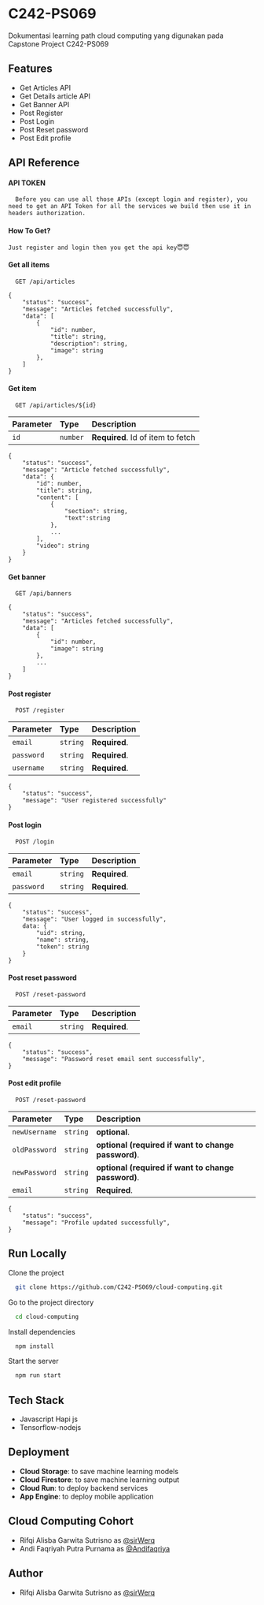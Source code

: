 # C242-PS069

Dokumentasi learning path cloud computing yang digunakan pada Capstone Project C242-PS069

## Features

-   Get Articles API
-   Get Details article API
-   Get Banner API
-   Post Register
-   Post Login
-   Post Reset password
-   Post Edit profile

## API Reference

#### API TOKEN

```http
  Before you can use all those APIs (except login and register), you need to get an API Token for all the services we build then use it in headers authorization.
```

#### How To Get?

```
Just register and login then you get the api key😇😇
```

#### Get all items

```http
  GET /api/articles
```

```
{
    "status": "success",
    "message": "Articles fetched successfully",
    "data": [
        {
            "id": number,
            "title": string,
            "description": string,
            "image": string
        },
    ]
}
```

#### Get item

```http
  GET /api/articles/${id}
```

| Parameter | Type     | Description                       |
| :-------- | :------- | :-------------------------------- |
| `id`      | `number` | **Required**. Id of item to fetch |

```
{
    "status": "success",
    "message": "Article fetched successfully",
    "data": {
        "id": number,
        "title": string,
        "content": [
            {
                "section": string,
                "text":string
            },
            ...
        ],
        "video": string
    }
}
```

#### Get banner

```http
  GET /api/banners
```

```
{
    "status": "success",
    "message": "Articles fetched successfully",
    "data": [
        {
            "id": number,
            "image": string
        },
        ...
    ]
}
```

#### Post register

```http
  POST /register
```

| Parameter  | Type     | Description   |
| :--------- | :------- | :------------ |
| `email`    | `string` | **Required**. |
| `password` | `string` | **Required**. |
| `username` | `string` | **Required**. |

```
{
    "status": "success",
    "message": "User registered successfully"
}
```

#### Post login

```http
  POST /login
```

| Parameter  | Type     | Description   |
| :--------- | :------- | :------------ |
| `email`    | `string` | **Required**. |
| `password` | `string` | **Required**. |

```
{
    "status": "success",
    "message": "User logged in successfully",
    data: {
        "uid": string,
        "name": string,
        "token": string
    }
}
```

#### Post reset password

```http
  POST /reset-password
```

| Parameter | Type     | Description   |
| :-------- | :------- | :------------ |
| `email`   | `string` | **Required**. |

```
{
    "status": "success",
    "message": "Password reset email sent successfully",
}
```

#### Post edit profile

```http
  POST /reset-password
```

| Parameter     | Type     | Description                                         |
| :------------ | :------- | :-------------------------------------------------- |
| `newUsername` | `string` | **optional**.                                       |
| `oldPassword` | `string` | **optional (required if want to change password)**. |
| `newPassword` | `string` | **optional (required if want to change password)**. |
| `email`       | `string` | **Required**.                                       |

```
{
    "status": "success",
    "message": "Profile updated successfully",
}
```

## Run Locally

Clone the project

```bash
  git clone https://github.com/C242-PS069/cloud-computing.git
```

Go to the project directory

```bash
  cd cloud-computing
```

Install dependencies

```bash
  npm install
```

Start the server

```bash
  npm run start
```

## Tech Stack

-   Javascript Hapi js
-   Tensorflow-nodejs

## Deployment

-   **Cloud Storage**: to save machine learning models
-   **Cloud Firestore**: to save machine learning output
-   **Cloud Run**: to deploy backend services
-   **App Engine**: to deploy mobile application

## Cloud Computing Cohort

-   Rifqi Alisba Garwita Sutrisno as [@sirWerq](https://github.com/sirWerq)
-   Andi Faqriyah Putra Purnama as [@Andifaqriya](https://github.com/Andifaqriya)

## Author

-   Rifqi Alisba Garwita Sutrisno as [@sirWerq](https://github.com/sirWerq)
